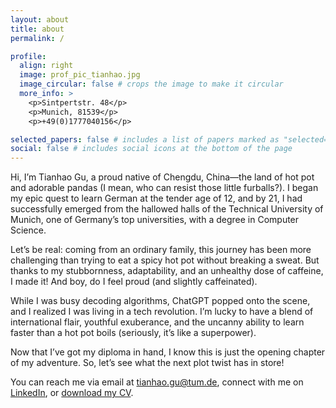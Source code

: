 ```yaml
---
layout: about
title: about
permalink: /

profile:
  align: right
  image: prof_pic_tianhao.jpg
  image_circular: false # crops the image to make it circular
  more_info: >
    <p>Sintpertstr. 48</p>
    <p>Munich, 81539</p>
    <p>+49(0)1777040156</p>

selected_papers: false # includes a list of papers marked as "selected={true}"
social: false # includes social icons at the bottom of the page
---
```



Hi, I’m Tianhao Gu, a proud native of Chengdu, China—the land of hot pot and adorable pandas (I mean, who can resist those little furballs?). I began my epic quest to learn German at the tender age of 12, and by 21, I had successfully emerged from the hallowed halls of the Technical University of Munich, one of Germany’s top universities, with a degree in Computer Science.

Let’s be real: coming from an ordinary family, this journey has been more challenging than trying to eat a spicy hot pot without breaking a sweat. But thanks to my stubbornness, adaptability, and an unhealthy dose of caffeine, I made it! And boy, do I feel proud (and slightly caffeinated).

While I was busy decoding algorithms, ChatGPT popped onto the scene, and I realized I was living in a tech revolution. I’m lucky to have a blend of international flair, youthful exuberance, and the uncanny ability to learn faster than a hot pot boils (seriously, it’s like a superpower).

Now that I’ve got my diploma in hand, I know this is just the opening chapter of my adventure. So, let’s see what the next plot twist has in store!

You can reach me via email at [tianhao.gu@tum.de](mailto:tianhao.gu@tum.de), connect with me on [LinkedIn](https://www.linkedin.com/in/tianhao-gu-tum/), or [download my CV](assets/pdf/cv_tianhao.pdf).
